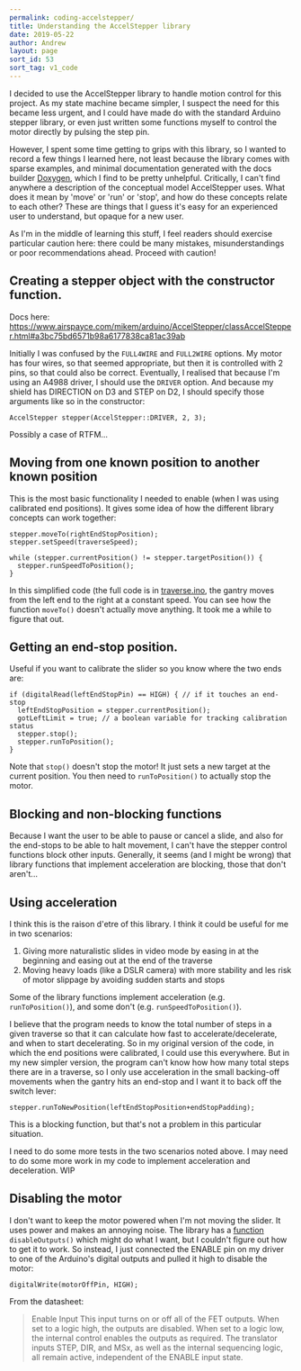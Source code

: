 ```yaml
---
permalink: coding-accelstepper/
title: Understanding the AccelStepper library
date: 2019-05-22
author: Andrew
layout: page
sort_id: 53
sort_tag: v1_code
---
```


I decided to use the AccelStepper library to handle motion control for this project. As my state machine became simpler, I suspect the need for this became less urgent, and I could have made do with the standard Arduino stepper library, or even just written some functions myself to control the motor directly by pulsing the step pin.  

However, I spent some time getting to grips with this library, so I wanted to record a few things I learned here, not least because the library comes with sparse examples, and minimal documentation generated with the docs builder [Doxygen](http://www.doxygen.nl/index.html), which I find to be pretty unhelpful. Critically, I can't find anywhere a description of the conceptual model AccelStepper uses. What does it mean by 'move' or 'run' or 'stop', and how do these concepts relate to each other? These are things that I guess it's easy for an experienced user to understand, but opaque for a new user.

As I'm in the middle of learning this stuff, I feel readers should exercise particular caution here: there could be many mistakes, misunderstandings or poor recommendations ahead. Proceed with caution!

## Creating a stepper object with the constructor function.

Docs here: <https://www.airspayce.com/mikem/arduino/AccelStepper/classAccelStepper.html#a3bc75bd6571b98a6177838ca81ac39ab>

Initially I was confused by the `FULL4WIRE` and `FULL2WIRE` options. My motor has four wires, so that seemed appropriate, but then it is controlled with 2 pins, so that could also be correct. Eventually, I realised that because I'm using an A4988 driver, I should use the `DRIVER` option. And because my shield has DIRECTION on D3 and STEP on D2, I should specify those arguments like so in the constructor:

```
AccelStepper stepper(AccelStepper::DRIVER, 2, 3);
```

Possibly a case of RTFM... 

## Moving from one known position to another known position

This is the most basic functionality I needed to enable (when I was using calibrated end positions). It gives some idea of how the different library concepts can work together:

```
stepper.moveTo(rightEndStopPosition); 
stepper.setSpeed(traverseSpeed); 

while (stepper.currentPosition() != stepper.targetPosition()) { 
  stepper.runSpeedToPosition();
}
```

In this simplified code (the full code is in [traverse.ino](https://github.com/andrewsleigh/fab-slider/blob/master/arduino-code/old-complex-state-machine/State_Machine_6/traverse.ino), the gantry moves from the left end to the right at a constant speed. You can see how the function `moveTo()` doesn't actually move anything. It took me a while to figure that out.

## Getting an end-stop position.

Useful if you want to calibrate the slider so you know where the two ends are:

```
if (digitalRead(leftEndStopPin) == HIGH) { // if it touches an end-stop 
  leftEndStopPosition = stepper.currentPosition(); 
  gotLeftLimit = true; // a boolean variable for tracking calibration status
  stepper.stop(); 
  stepper.runToPosition(); 
}
```

Note that `stop()` doesn't stop the motor! It just sets a new target at the current position. You then need to `runToPosition()` to actually stop the motor.

## Blocking and non-blocking functions

Because I want the user to be able to pause or cancel a slide, and also for the end-stops to be able to halt movement, I can't have the stepper control functions block other inputs. Generally, it seems (and I might be wrong) that library functions that implement acceleration are blocking, those that don't aren't... 


## Using acceleration

I think this is the raison d'etre of this library. I think it could be useful for me in two scenarios:

1. Giving more naturalistic slides in video mode by easing in at the beginning and easing out at the end of the traverse
2. Moving heavy loads (like a DSLR camera) with more stability and les risk of motor slippage by avoiding sudden starts and stops

Some of the library functions implement acceleration (e.g. `runToPosition()`), and some don't (e.g. `runSpeedToPosition()`). 

I believe that the program needs to know the total number of steps in a given traverse so that it can calculate how fast to accelerate/decelerate, and when to start decelerating. So in my original version of the code, in which the end positions were calibrated, I could use this everywhere. But in my new simpler version, the program can't know how how many total steps there are in a traverse, so I only use acceleration in the small backing-off movements when the gantry hits an end-stop and I want it to back off the switch lever:

```
stepper.runToNewPosition(leftEndStopPosition+endStopPadding);
```

This is a blocking function, but that's not a problem in this particular situation.

I need to do some more tests in the two scenarios noted above. I may need to do some more work in my code to implement acceleration and deceleration. <span class="wip">WIP</span>

## Disabling the motor

I don't want to keep the motor powered when I'm not moving the slider. It uses power and makes an annoying noise. The library has a [function](https://www.airspayce.com/mikem/arduino/AccelStepper/classAccelStepper.html#a3591e29a236e2935afd7f64ff6c22006) `disableOutputs()` which might do what I want, but I couldn't figure out how to get it to work. So instead, I just connected the ENABLE pin on my driver to one of the Arduino's digital outputs and pulled it high to disable the motor:

```
digitalWrite(motorOffPin, HIGH);
```

From the datasheet:

> Enable Input
> This input turns on or off all of the FET outputs. When set to a logic high, the outputs are disabled. When set to a logic low, the internal control enables the outputs as required. The translator inputs STEP, DIR, and MSx, as well as the internal sequencing logic, all remain active, independent of the ENABLE input state. 

